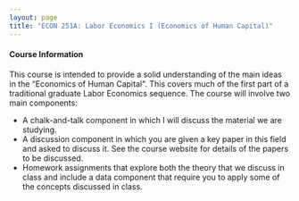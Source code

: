 ```yaml
---
layout: page
title: "ECON 251A: Labor Economics I (Economics of Human Capital)"
---
```


#### Course Information
This course is intended to provide a solid understanding of the main ideas in the “Economics of Human Capital". This covers much of the first part of a traditional graduate Labor Economics sequence. The course will involve two main components:
- A chalk-and-talk component in which I will discuss the material we are studying.
- A discussion component in which you are given a key paper in this field and asked to discuss it. See the course website for details of the papers to be discussed.
- Homework assignments that explore both the theory that we discuss in class and include a data component that require you to apply some of the concepts discussed in class.


<!--
[Course Outline](/courses/quantum-mechanics/Sample_Course_Outline.pdf)

#### Lecture Notes

[Lecture 1](/courses/quantum-mechanics/Sample_Lecture_Notes.pdf)

[Lecture 2](/courses/quantum-mechanics/Sample_Lecture_Notes.pdf)

[Lecture 3](/courses/quantum-mechanics/Sample_Lecture_Notes.pdf)

#### Homework

[Homework 1](/courses/quantum-mechanics/Sample_Lecture_Notes.pdf)

[Homework 2](/courses/quantum-mechanics/Sample_Lecture_Notes.pdf)

[Homework 3](/courses/quantum-mechanics/Sample_Lecture_Notes.pdf)

#### Midterms

[Midterm 1](/courses/quantum-mechanics/Sample_Midterm.pdf)

[Midterm 2](/courses/quantum-mechanics/Sample_Midterm.pdf)

#### Exams

[Exam 1](/courses/quantum-mechanics/Sample_Exam.pdf)
-->